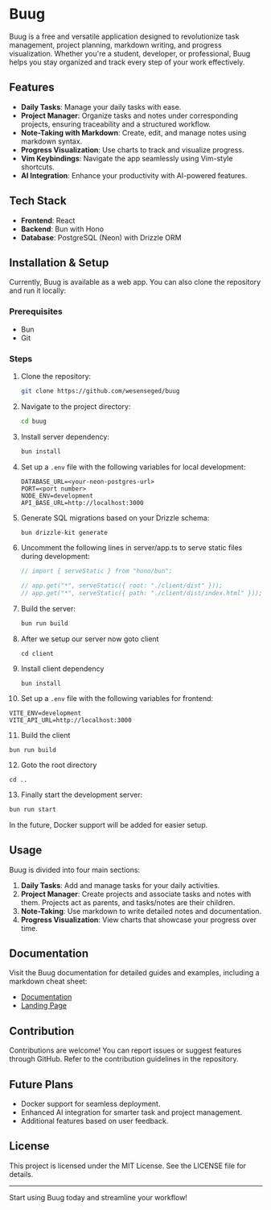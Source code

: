 # Buug

Buug is a free and versatile application designed to revolutionize task management, project planning, markdown writing, and progress visualization. Whether you're a student, developer, or professional, Buug helps you stay organized and track every step of your work effectively.

## Features

- **Daily Tasks**: Manage your daily tasks with ease.
- **Project Manager**: Organize tasks and notes under corresponding projects, ensuring traceability and a structured workflow.
- **Note-Taking with Markdown**: Create, edit, and manage notes using markdown syntax.
- **Progress Visualization**: Use charts to track and visualize progress.
- **Vim Keybindings**: Navigate the app seamlessly using Vim-style shortcuts.
- **AI Integration**: Enhance your productivity with AI-powered features.

## Tech Stack

- **Frontend**: React
- **Backend**: Bun with Hono
- **Database**: PostgreSQL (Neon) with Drizzle ORM

## Installation & Setup

Currently, Buug is available as a web app. You can also clone the repository and run it locally:

### Prerequisites

- Bun
- Git

### Steps

1. Clone the repository:
   ```bash
   git clone https://github.com/wesenseged/buug
   ```
2. Navigate to the project directory:
   ```bash
   cd buug
   ```
3. Install server dependency:
   ```bash
   bun install
   ```
4. Set up a `.env` file with the following variables for local development:
   ```env
   DATABASE_URL=<your-neon-postgres-url>
   PORT=<port number>
   NODE_ENV=development
   API_BASE_URL=http://localhost:3000
   ```
5. Generate SQL migrations based on your Drizzle schema:
   ```bash
   bun drizzle-kit generate
   ```
6. Uncomment the following lines in server/app.ts to serve static files during development:
   ```javascript
   // import { serveStatic } from "hono/bun";
   
   // app.get("*", serveStatic({ root: "./client/dist" }));
   // app.get("*", serveStatic({ path: "./client/dist/index.html" }));
   ```
7. Build the server:
   ```bash
   bun run build
   ```
8. After we setup our server now goto client
   ```
   cd client
   ```
9. Install client dependency
   ```
   bun install
   ```
10. Set up a `.env` file with the following variables for frontend:
   ```env
   VITE_ENV=development
   VITE_API_URL=http://localhost:3000
   ```
11. Build the client
   ```
   bun run build
   ```
12. Goto the root directory
   ```
   cd ..
   ```
13. Finally start the development server:
   ```bash
   bun run start
   ```
In the future, Docker support will be added for easier setup.

## Usage

Buug is divided into four main sections:

1. **Daily Tasks**: Add and manage tasks for your daily activities.
2. **Project Manager**: Create projects and associate tasks and notes with them. Projects act as parents, and tasks/notes are their children.
3. **Note-Taking**: Use markdown to write detailed notes and documentation.
4. **Progress Visualization**: View charts that showcase your progress over time.

## Documentation

Visit the Buug documentation for detailed guides and examples, including a markdown cheat sheet:

- [Documentation](https://buug-doc.netlify.app/)
- [Landing Page](https://buuug.netlify.app/)

## Contribution

Contributions are welcome! You can report issues or suggest features through GitHub. Refer to the contribution guidelines in the repository.

## Future Plans

- Docker support for seamless deployment.
- Enhanced AI integration for smarter task and project management.
- Additional features based on user feedback.

## License

This project is licensed under the MIT License. See the LICENSE file for details.

---

Start using Buug today and streamline your workflow!


